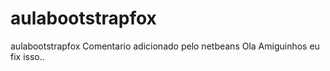# aulabootstrapfox
aulabootstrapfox
Comentario adicionado pelo netbeans
Ola Amiguinhos eu fix isso..